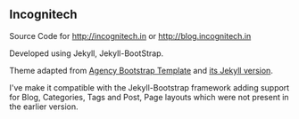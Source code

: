 ## Incognitech

Source Code for http://incognitech.in or http://blog.incognitech.in

Developed using Jekyll, Jekyll-BootStrap.

Theme adapted from [Agency Bootstrap Template](http://startbootstrap.com/template-overviews/agency/) and [its Jekyll version](https://github.com/y7kim/agency-jekyll-theme/).

I've make it compatible with the Jekyll-Bootstrap framework adding support for Blog, Categories, Tags and Post, Page layouts which were not present in the earlier version.
